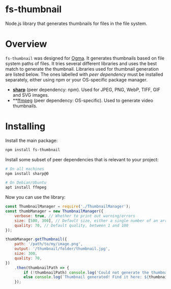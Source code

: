 # fs-thumbnail

Node.js library that generates thumbnails for files in the file system.

# Overview

`fs-thumbnail` was designed for [Ogma](https://github.com/TimboKZ/Ogma). It generates thumbnails based on file system
paths of files. It tries several different libraries and uses the best match to generate the thumbnail. Libraries used
for thumbnail generation are listed below. The ones labelled with *peer dependency* must be installed separately, either
 using npm or your OS-specific package manager.
* **[sharp](https://github.com/lovell/sharp)** (peer dependency: npm). Used for JPEG, PNG, WebP, TIFF, GIF and SVG
images.
* **[ffmpeg](https://ffmpeg.org/) (peer dependency: OS-specific). Used to generate video thumbnails.

# Installing

Install the main package:
```bash
npm install fs-thumbnail
```

Install some subset of peer dependencies that is relevant to your project:
```bash
# On all machines
npm install sharp@0

# On Debian/Ubuntu
apt install ffmpeg
```

Now you can use the library:
```js
const ThumbnailManager = require('./ThumbnailManager');
const thumbManager = new ThumbnailManager({
    verbose: true, // Whether to print out warning/errors
    size: [500, 300], // Default size, either a single number of an array of two numbers - [width, height].
    quality: 70, // Default quality, between 1 and 100
});

thumbManager.getThumbnail({
    path: '/path/to/my/image.png',
    output: '/thumbnail/folder/thumbnail.jpg',
    size: 300,
    quality: 70,
})
    .then(thumbnailPath => {
        if (!thumbnailPath) console.log('Could not generate the thumbnail!');
        else console.log(`Thumbnail generated! Find it here: ${thumbnailPath}`);
    });
```
